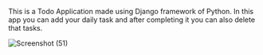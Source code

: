 This is a Todo Application made using Django framework of Python. In this app you can add your daily task and after completing it you can also delete that tasks.





![Screenshot (51)](https://user-images.githubusercontent.com/72072954/225038008-54e295c9-aab7-464c-b14b-afa9995925cf.png)
